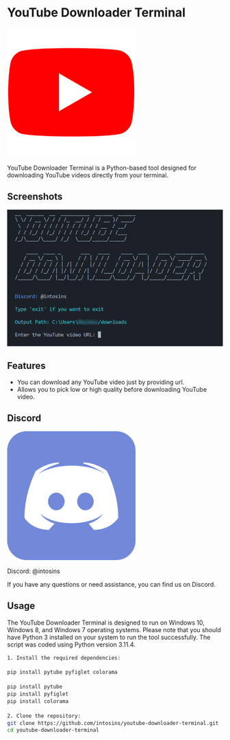 # YouTube Downloader Terminal

![Icon1](icons/youtube.png)

YouTube Downloader Terminal is a Python-based tool designed for downloading YouTube videos directly from your terminal.

## Screenshots

![Project1](icons/project.png)

## Features

- You can download any YouTube video just by providing url.
- Allows you to pick low or high quality before downloading YouTube video.

## Discord

![Icon2](icons/discord.png)

Discord: @intosins

If you have any questions or need assistance, you can find us on Discord.
  
## Usage

The YouTube Downloader Terminal is designed to run on Windows 10, Windows 8, and Windows 7 operating systems.
Please note that you should have Python 3 installed on your system to run the tool successfully. The script was coded using Python version 3.11.4.

```bash
1. Install the required dependencies:

pip install pytube pyfiglet colorama

pip install pytube
pip install pyfiglet
pip install colorama

2. Clone the repository:
git clone https://github.com/intosins/youtube-downloader-terminal.git
cd youtube-downloader-terminal
